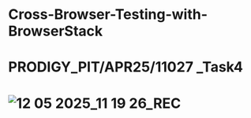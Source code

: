 # Cross-Browser-Testing-with-BrowserStack
# PRODIGY_PIT/APR25/11027 _Task4
# ![12 05 2025_11 19 26_REC](https://github.com/user-attachments/assets/4b7948fc-7aa7-43c2-ac52-ade2c777cdf4)
